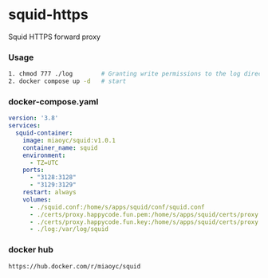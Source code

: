 # squid-https
Squid HTTPS forward proxy

### Usage
```bash
1. chmod 777 ./log        # Granting write permissions to the log directory
2. docker compose up -d   # start
```

### docker-compose.yaml
```yaml
version: '3.8'
services:
  squid-container:
    image: miaoyc/squid:v1.0.1
    container_name: squid
    environment:
      - TZ=UTC
    ports:
      - "3128:3128"
      - "3129:3129"
    restart: always
    volumes:
      - ./squid.conf:/home/s/apps/squid/conf/squid.conf
      - ./certs/proxy.happycode.fun.pem:/home/s/apps/squid/certs/proxy.happycode.fun.pem
      - ./certs/proxy.happycode.fun.key:/home/s/apps/squid/certs/proxy.happycode.fun.key
      - ./log:/var/log/squid
```

### docker hub
```bash
https://hub.docker.com/r/miaoyc/squid
```